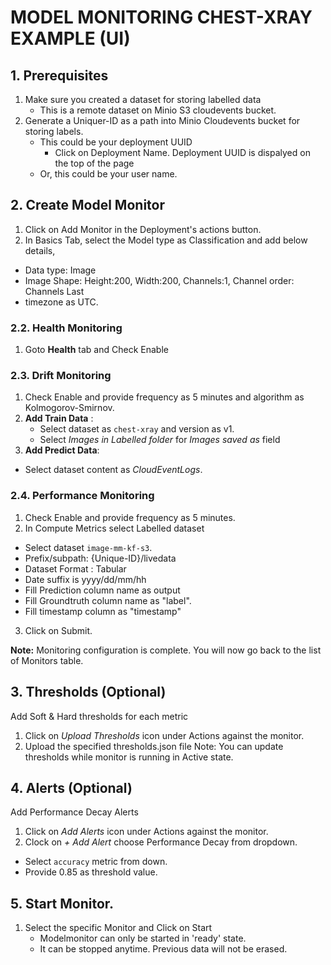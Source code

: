 # MODEL MONITORING CHEST-XRAY EXAMPLE (UI)

## 1. Prerequisites
1. Make sure you created a dataset for storing labelled data
   - This is a remote dataset on Minio S3 cloudevents bucket.
2. Generate a Uniquer-ID as a path into Minio Cloudevents bucket for storing labels.
   - This could be your deployment UUID 
     - Click on Deployment Name. Deployment UUID is dispalyed on the top of the page
   - Or, this could be your user name.

## 2. Create Model Monitor
1. Click on Add Monitor in the Deployment's actions button.
2. In Basics Tab, select the Model type as Classification and add below details, 
  - Data type: Image
  - Image Shape: Height:200, Width:200, Channels:1, Channel order: Channels Last
  - timezone as UTC.

### 2.2. Health Monitoring
1. Goto **Health** tab and Check Enable

### 2.3. Drift Monitoring
1. Check Enable and provide frequency as 5 minutes and algorithm as Kolmogorov-Smirnov.
2. **Add Train Data** :
   - Select dataset as `chest-xray` and version as v1.
   - Select *Images in Labelled folder* for *Images saved as* field 
3. **Add Predict Data**:
- Select dataset content as *CloudEventLogs*.
     
### 2.4. Performance Monitoring
1. Check Enable and provide frequency as 5 minutes.
2. In Compute Metrics select Labelled dataset
  -  Select dataset `image-mm-kf-s3`.
  -  Prefix/subpath: {Unique-ID}/livedata
  -  Dataset Format : Tabular
  -  Date suffix is yyyy/dd/mm/hh
  -  Fill Prediction column name as output
  -  Fill Groundtruth column name as "label".
  -  Fill timestamp column as "timestamp"
3. Click on Submit.

**Note:** Monitoring configuration is complete. You will now go back to the list of Monitors table.

## 3. Thresholds (Optional)
Add Soft & Hard thresholds for each metric
1. Click on *Upload Thresholds* icon under Actions against the monitor.
2. Upload the specified thresholds.json file
Note: You can update thresholds while monitor is running in Active state.

## 4. Alerts (Optional)
Add Performance Decay Alerts
1. Click on *Add Alerts* icon under Actions against the monitor.
2. Clock on *+ Add Alert* choose Performance Decay from dropdown.
  - Select `accuracy` metric from down.
  - Provide 0.85 as threshold value.

## 5. Start Monitor.
1. Select the specific Monitor and Click on Start 
   - Modelmonitor can only be started in 'ready' state.
   - It can be stopped anytime. Previous data will not be erased.
